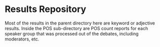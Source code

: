 # Results Repository
Most of the results in the parent directory here are keyword or adjective results. 
Inside the POS sub-directory are POS count reports for each speaker group that was processed out of the debates, including moderators, etc.